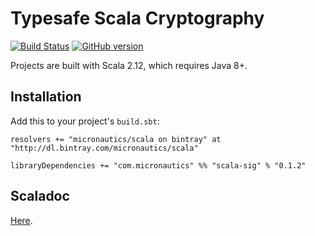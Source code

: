 # Typesafe Scala Cryptography

[![Build Status](https://travis-ci.org/mslinn/scala-sig.svg?branch=master)](https://travis-ci.org/mslinn/scala-sig)
[![GitHub version](https://badge.fury.io/gh/mslinn%2Fscala-sig.svg)](https://badge.fury.io/gh/mslinn%2Fscala-sig)

Projects are built with Scala 2.12, which requires Java 8+.

## Installation
Add this to your project's `build.sbt`:

    resolvers += "micronautics/scala on bintray" at "http://dl.bintray.com/micronautics/scala"

    libraryDependencies += "com.micronautics" %% "scala-sig" % "0.1.2"
    
## Scaladoc
[Here](http://blog.mslinn.com/scala-sig/latest/api/com/micronautics/sig/index.html).
